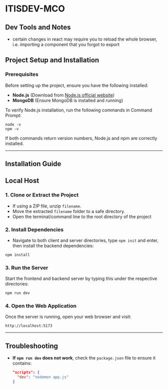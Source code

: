 # ITISDEV-MCO

## Dev Tools and Notes
- certain changes in react may require you to reload the whole browser, i.e. importing a component that you forgot to export

## Project Setup and Installation

### Prerequisites
Before setting up the project, ensure you have the following installed:
- **Node.js** (Download from [Node.js official website](https://nodejs.org/))
- **MongoDB** (Ensure MongoDB is installed and running)

To verify Node.js installation, run the following commands in Command Prompt:
```
node -v
npm -v
```
If both commands return version numbers, Node.js and npm are correctly installed.

---

## Installation Guide

## Local Host
### 1. Clone or Extract the Project
- If using a ZIP file, unzip `filename`.
- Move the extracted `filename` folder to a safe directory.
- Open the terminal/command line to the root directory of the project

### 2. Install Dependencies
- Navigate to both client and server directories, type `npm init` and enter, then install the backend dependencies:
```sh
npm install
```

### 3. Run the Server
Start the frontend and backend server by typing this under the respective directories:
```sh
npm run dev
```

### 4. Open the Web Application
Once the server is running, open your web browser and visit:
```
http://localhost:5173
```

---

## Troubleshooting
- **If `npm run dev` does not work**, check the `package.json` file to ensure it contains:
  ```json
  "scripts": {
    "dev": "nodemon app.js"
  }
  ```

